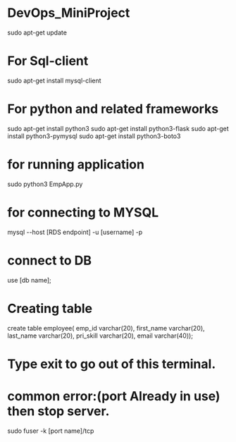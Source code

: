 # DevOps_MiniProject
sudo apt-get update
# For Sql-client
sudo apt-get install mysql-client

# For python and related frameworks

sudo apt-get install python3
sudo apt-get install python3-flask
sudo apt-get install python3-pymysql
sudo apt-get install python3-boto3

# for running application
sudo python3 EmpApp.py

# for connecting to MYSQL
mysql --host [RDS endpoint] -u [username] -p 
<enterpassword>

# connect to DB
use [db name];

# Creating table
create table employee(
emp_id varchar(20),
first_name varchar(20),
last_name varchar(20),
pri_skill varchar(20),
email varchar(40));

# Type exit to go out of this terminal.

# common error:(port Already in use) then stop server.
sudo fuser -k [port name]/tcp
